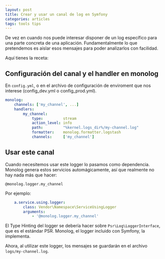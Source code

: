 ```yaml
---
layout: post
title: Crear y usar un canal de log en Symfony
categories: articles
tags: tools tips
--- 
```

De vez en cuando nos puede interesar disponer de un log específico para una parte concreta de una aplicación. Fundamentalmente lo que pretendemos es aislar esos mensajes para poder analizarlos con facilidad.

Aquí tienes la receta:

## Configuración del canal y el handler en monolog

En `config.yml`, o en el archivo de configuración de enviroment que nos interese (config\_dev.yml o config\_prod.yml).

```yaml
monolog:
	channels: ['my_channel', ...]
	handlers:
		my_channel:
			type:         stream
			action_level: info
			path:         "%kernel.logs_dir%/my-channel.log"
			formatter:    monolog.formatter.logstash
			channels:     ['my_channel']
```

## Usar este canal

Cuando necesitemos usar este logger lo pasamos como dependencia. Monolog genera estos servicios automágicamente, así que realmente no hay nada más que hacer:

```
@monolog.logger.my_channel
```

Por ejemplo:

```yaml
    a.service.using.logger:
        class: Vendor\Namespace\ServiceUsingLogger
        arguments:
            - '@monolog.logger.my_channel'
```

El Type Hinting del logger se debería hacer sobre `Psr\Log\LoggerInterface`, que es el estándar PSR. Monolog, el logger incluido con Symfony, la implementa.

Ahora, al utilizar este logger, los mensajes se guardarán en el archivo `logs/my-channel.log`.
